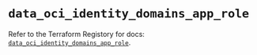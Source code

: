 # `data_oci_identity_domains_app_role`

Refer to the Terraform Registory for docs: [`data_oci_identity_domains_app_role`](https://registry.terraform.io/providers/oracle/oci/6.18.0/docs/data-sources/identity_domains_app_role).

